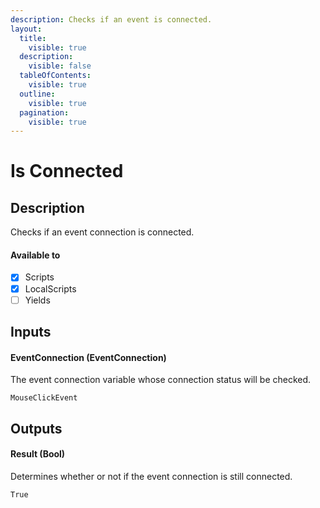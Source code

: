 ```yaml
---
description: Checks if an event is connected.
layout:
  title:
    visible: true
  description:
    visible: false
  tableOfContents:
    visible: true
  outline:
    visible: true
  pagination:
    visible: true
---
```


# Is Connected

## Description

Checks if an event connection is connected.

#### Available to

* [x] Scripts
* [x] LocalScripts
* [ ] Yields

## Inputs

#### EventConnection (EventConnection)

The event connection variable whose connection status will be checked.

```
MouseClickEvent
```

## Outputs

#### Result (Bool)

Determines whether or not if the event connection is still connected.

```
True
```
